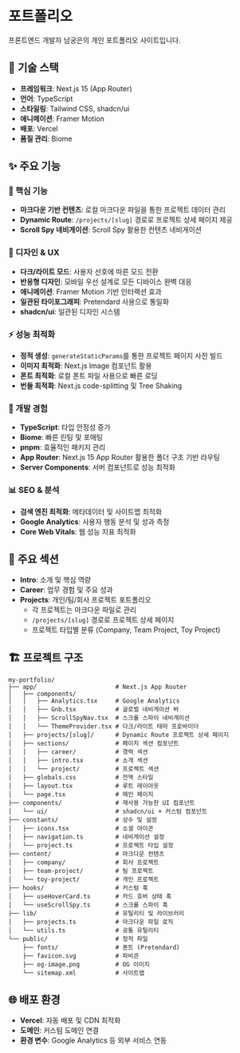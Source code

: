 # 포트폴리오

프론트엔드 개발자 남궁은의 개인 포트폴리오 사이트입니다.

## 🚀 기술 스택

- **프레임워크**: Next.js 15 (App Router)
- **언어**: TypeScript
- **스타일링**: Tailwind CSS, shadcn/ui
- **애니메이션**: Framer Motion
- **배포**: Vercel
- **품질 관리**: Biome

## ✨ 주요 기능

### 🎯 핵심 기능

- **마크다운 기반 컨텐츠**: 로컬 마크다운 파일을 통한 프로젝트 데이터 관리
- **Dynamic Route**: `/projects/[slug]` 경로로 프로젝트 상세 페이지 제공
- **Scroll Spy 네비게이션**: Scroll Spy 활용한 컨텐츠 네비게이션

### 🎨 디자인 & UX

- **다크/라이트 모드**: 사용자 선호에 따른 모드 전환
- **반응형 디자인**: 모바일 우선 설계로 모든 디바이스 완벽 대응
- **애니메이션**: Framer Motion 기반 인터랙션 효과
- **일관된 타이포그래피**: Pretendard 사용으로 통일화
- **shadcn/ui**: 일관된 디자인 시스템

### ⚡ 성능 최적화

- **정적 생성**: `generateStaticParams`를 통한 프로젝트 페이지 사전 빌드
- **이미지 최적화**: Next.js Image 컴포넌트 활용
- **폰트 최적화**: 로컬 폰트 파일 사용으로 빠른 로딩
- **번들 최적화**: Next.js code-splitting 및 Tree Shaking

### 🔧 개발 경험

- **TypeScript**: 타입 안정성 증가
- **Biome**: 빠른 린팅 및 포매팅
- **pnpm**: 효율적인 패키지 관리
- **App Router**: Next.js 15 App Router 활용한 폴더 구조 기반 라우팅
- **Server Components**: 서버 컴포넌트로 성능 최적화

### 📊 SEO & 분석

- **검색 엔진 최적화**: 메타데이터 및 사이트맵 최적화
- **Google Analytics**: 사용자 행동 분석 및 성과 측정
- **Core Web Vitals**: 웹 성능 지표 최적화

## 📱 주요 섹션

- **Intro**: 소개 및 핵심 역량
- **Career**: 업무 경험 및 주요 성과
- **Projects**: 개인/팀/회사 프로젝트 포트폴리오
  - 각 프로젝트는 마크다운 파일로 관리
  - `/projects/[slug]` 경로로 프로젝트 상세 페이지
  - 프로젝트 타입별 분류 (Company, Team Project, Toy Project)

## 🏗️ 프로젝트 구조

```
my-portfolio/
├── app/                      # Next.js App Router
│   ├── components/
│   │   ├── Analytics.tsx     # Google Analytics
│   │   ├── Gnb.tsx           # 글로벌 네비게이션 바
│   │   ├── ScrollSpyNav.tsx  # 스크롤 스파이 네비게이션
│   │   └── ThemeProvider.tsx # 다크/라이트 테마 프로바이더
│   ├── projects/[slug]/      # Dynamic Route 프로젝트 상세 페이지
│   ├── sections/             # 페이지 섹션 컴포넌트
│   │   ├── career/           # 경력 섹션
│   │   ├── intro.tsx         # 소개 섹션
│   │   └── project/          # 프로젝트 섹션
│   ├── globals.css           # 전역 스타일
│   ├── layout.tsx            # 루트 레이아웃
│   └── page.tsx              # 메인 페이지
├── components/               # 재사용 가능한 UI 컴포넌트
│   └── ui/                   # shadcn/ui + 커스텀 컴포넌트
├── constants/                # 상수 및 설정
│   ├── icons.tsx             # 소셜 아이콘
│   ├── navigation.ts         # 네비게이션 설정
│   └── project.ts            # 프로젝트 타입 설정
├── content/                  # 마크다운 컨텐츠
│   ├── company/              # 회사 프로젝트
│   ├── team-project/         # 팀 프로젝트
│   └── toy-project/          # 개인 프로젝트
├── hooks/                    # 커스텀 훅
│   ├── useHoverCard.ts       # 카드 호버 상태 훅
│   └── useScrollSpy.ts       # 스크롤 스파이 훅
├── lib/                      # 유틸리티 및 라이브러리
│   ├── projects.ts           # 마크다운 파일 로직
│   └── utils.ts              # 공통 유틸리티
└── public/                   # 정적 파일
    ├── fonts/                # 폰트 (Pretendard)
    ├── favicon.svg           # 파비콘
    ├── og-image.png          # OG 이미지
    └── sitemap.xml           # 사이트맵
```

## 🌐 배포 환경

- **Vercel**: 자동 배포 및 CDN 최적화
- **도메인**: 커스텀 도메인 연결
- **환경 변수**: Google Analytics 등 외부 서비스 연동
